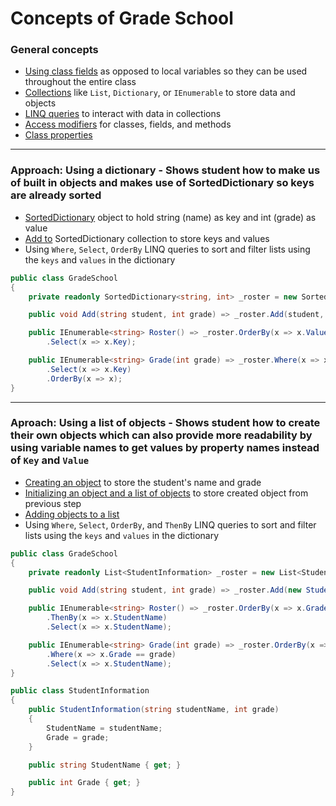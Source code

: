 # Concepts of Grade School

### General concepts
- [Using class fields](https://docs.microsoft.com/en-us/dotnet/csharp/programming-guide/classes-and-structs/fields) as opposed to local variables so they can be used throughout the entire class
- [Collections](https://docs.microsoft.com/en-us/dotnet/csharp/programming-guide/concepts/collections) like `List`, `Dictionary`, or `IEnumerable` to store data and objects
- [LINQ queries](https://docs.microsoft.com/en-us/dotnet/csharp/programming-guide/concepts/linq/query-syntax-and-method-syntax-in-linq) to interact with data in collections
- [Access modifiers](https://docs.microsoft.com/en-us/dotnet/csharp/programming-guide/classes-and-structs/access-modifiers) for classes, fields, and methods
- [Class properties](https://docs.microsoft.com/en-us/dotnet/csharp/programming-guide/classes-and-structs/properties)

---

### Approach: Using a dictionary - Shows student how to make us of built in objects and makes use of SortedDictionary so keys are already sorted

- [SortedDictionary](https://docs.microsoft.com/en-us/dotnet/api/system.collections.generic.sorteddictionary-2?view=netframework-4.8) object to hold string (name) as key and int (grade) as value 
- [Add to](https://docs.microsoft.com/en-us/dotnet/api/system.collections.generic.sorteddictionary-2.add?view=netframework-4.8) SortedDictionary collection to store keys and values
- Using `Where`, `Select`, `OrderBy` LINQ queries to sort and filter lists using the `keys` and `values` in the dictionary

```csharp
public class GradeSchool
{
    private readonly SortedDictionary<string, int> _roster = new SortedDictionary<string, int>();

    public void Add(string student, int grade) => _roster.Add(student, grade);

    public IEnumerable<string> Roster() => _roster.OrderBy(x => x.Value)
        .Select(x => x.Key);

    public IEnumerable<string> Grade(int grade) => _roster.Where(x => x.Value == grade)
        .Select(x => x.Key)
        .OrderBy(x => x);
}
```

---

### Aproach: Using a list of objects - Shows student how to create their own objects which can also provide more readability by using variable names to get values by property names instead of `Key` and `Value`

- [Creating an object](https://docs.microsoft.com/en-us/dotnet/csharp/programming-guide/classes-and-structs/objects) to store the student's name and grade
- [Initializing an object and a list of objects](https://docs.microsoft.com/en-us/dotnet/csharp/programming-guide/classes-and-structs/object-and-collection-initializers) to store created object from previous step
- [Adding objects to a list](https://docs.microsoft.com/en-us/dotnet/api/system.collections.generic.list-1.add?view=netframework-4.8)
- Using `Where`, `Select`, `OrderBy`, and `ThenBy` LINQ queries to sort and filter lists using the `keys` and `values` in the dictionary

```csharp
public class GradeSchool
{
    private readonly List<StudentInformation> _roster = new List<StudentInformation>();

    public void Add(string student, int grade) => _roster.Add(new StudentInformation(student, grade));

    public IEnumerable<string> Roster() => _roster.OrderBy(x => x.Grade)
        .ThenBy(x => x.StudentName)
        .Select(x => x.StudentName);

    public IEnumerable<string> Grade(int grade) => _roster.OrderBy(x => x.StudentName)
        .Where(x => x.Grade == grade)
        .Select(x => x.StudentName);
}

public class StudentInformation
{
    public StudentInformation(string studentName, int grade)
    {
        StudentName = studentName;
        Grade = grade;
    }

    public string StudentName { get; }

    public int Grade { get; }
}
```
